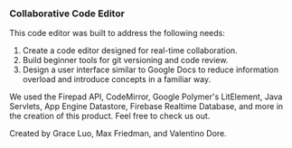 ### Collaborative Code Editor

This code editor was built to address the following needs:

1. Create a code editor designed for real-time collaboration.
2. Build beginner tools for git versioning and code review.
3. Design a user interface similar to Google Docs to reduce information overload and introduce concepts in a familiar way.

We used the Firepad API, CodeMirror, Google Polymer's LitElement, Java Servlets, App Engine Datastore, Firebase Realtime Database, and more in the creation of this product. Feel free to check us out.

Created by Grace Luo, Max Friedman, and Valentino Dore.
